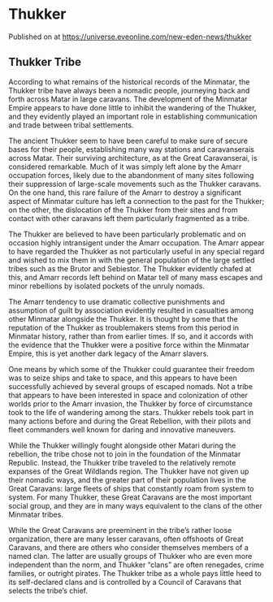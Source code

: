 # Thukker
Published on  at https://universe.eveonline.com/new-eden-news/thukker

## Thukker Tribe

According to what remains of the historical records of the Minmatar, the Thukker tribe have always been a nomadic people, journeying back and forth across Matar in large caravans. The development of the Minmatar Empire appears to have done little to inhibit the wandering of the Thukker, and they evidently played an important role in establishing communication and trade between tribal settlements. 

The ancient Thukker seem to have been careful to make sure of secure bases for their people, establishing many way stations and caravanserais across Matar. Their surviving architecture, as at the Great Caravanserai, is considered remarkable. Much of it was simply left alone by the Amarr occupation forces, likely due to the abandonment of many sites following their suppression of large-scale movements such as the Thukker caravans. On the one hand, this rare failure of the Amarr to destroy a significant aspect of Minmatar culture has left a connection to the past for the Thukker; on the other, the dislocation of the Thukker from their sites and from contact with other caravans left them particularly fragmented as a tribe.

The Thukker are believed to have been particularly problematic and on occasion highly intransigent under the Amarr occupation. The Amarr appear to have regarded the Thukker as not particularly useful in any special regard and wished to mix them in with the general population of the large settled tribes such as the Brutor and Sebiestor. The Thukker evidently chafed at this, and Amarr records left behind on Matar tell of many mass escapes and minor rebellions by isolated pockets of the unruly nomads. 

The Amarr tendency to use dramatic collective punishments and assumption of guilt by association evidently resulted in casualties among other Minmatar alongside the Thukker. It is thought by some that the reputation of the Thukker as troublemakers stems from this period in Minmatar history, rather than from earlier times. If so, and it accords with the evidence that the Thukker were a positive force within the Minmatar Empire, this is yet another dark legacy of the Amarr slavers.

One means by which some of the Thukker could guarantee their freedom was to seize ships and take to space, and this appears to have been successfully achieved by several groups of escaped nomads. Not a tribe that appears to have been interested in space and colonization of other worlds prior to the Amarr invasion, the Thukker by force of circumstance took to the life of wandering among the stars. Thukker rebels took part in many actions before and during the Great Rebellion, with their pilots and fleet commanders well known for daring and innovative maneuvers. 

While the Thukker willingly fought alongside other Matari during the rebellion, the tribe chose not to join in the foundation of the Minmatar Republic. Instead, the Thukker tribe traveled to the relatively remote expanses of the Great Wildlands region. The Thukker have not given up their nomadic ways, and the greater part of their population lives in the Great Caravans: large fleets of ships that constantly roam from system to system. For many Thukker, these Great Caravans are the most important social group, and they are in many ways equivalent to the clans of the other Minmatar tribes. 

While the Great Caravans are preeminent in the tribe’s rather loose organization, there are many lesser caravans, often offshoots of Great Caravans, and there are others who consider themselves members of a named clan. The latter are usually groups of Thukker who are even more independent than the norm, and Thukker “clans” are often renegades, crime families, or outright pirates. The Thukker tribe as a whole pays little heed to its self-declared clans and is controlled by a Council of Caravans that selects the tribe’s chief.
